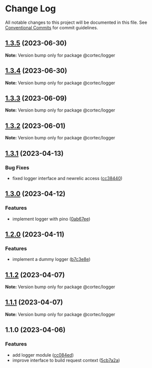 # Change Log

All notable changes to this project will be documented in this file.
See [Conventional Commits](https://conventionalcommits.org) for commit guidelines.

## [1.3.5](https://github.com/saswatds/cortec/compare/@cortec/logger@1.3.4...@cortec/logger@1.3.5) (2023-06-30)

**Note:** Version bump only for package @cortec/logger

## [1.3.4](https://github.com/saswatds/cortec/compare/@cortec/logger@1.3.3...@cortec/logger@1.3.4) (2023-06-30)

**Note:** Version bump only for package @cortec/logger

## [1.3.3](https://github.com/saswatds/cortec/compare/@cortec/logger@1.3.2...@cortec/logger@1.3.3) (2023-06-09)

**Note:** Version bump only for package @cortec/logger

## [1.3.2](https://github.com/saswatds/cortec/compare/@cortec/logger@1.3.1...@cortec/logger@1.3.2) (2023-06-01)

**Note:** Version bump only for package @cortec/logger

## [1.3.1](https://github.com/saswatds/cortec/compare/@cortec/logger@1.3.0...@cortec/logger@1.3.1) (2023-04-13)

### Bug Fixes

- fixed logger interface and newrelic access ([cc38440](https://github.com/saswatds/cortec/commit/cc3844096176b12ebd4c815bcc2d1a0838a801e9))

## [1.3.0](https://github.com/saswatds/cortec/compare/@cortec/logger@1.2.0...@cortec/logger@1.3.0) (2023-04-12)

### Features

- implement logger with pino ([0ab67ee](https://github.com/saswatds/cortec/commit/0ab67ee670e03b4c6233a317eefc7447546431ec))

## [1.2.0](https://github.com/saswatds/cortec/compare/@cortec/logger@1.1.2...@cortec/logger@1.2.0) (2023-04-11)

### Features

- implement a dummy logger ([b7c3e8e](https://github.com/saswatds/cortec/commit/b7c3e8e4b39aaab7738257618b60d5a7f485f3e6))

## [1.1.2](https://github.com/saswatds/cortec/compare/@cortec/logger@1.1.1...@cortec/logger@1.1.2) (2023-04-07)

**Note:** Version bump only for package @cortec/logger

## [1.1.1](https://github.com/saswatds/cortec/compare/@cortec/logger@1.1.0...@cortec/logger@1.1.1) (2023-04-07)

**Note:** Version bump only for package @cortec/logger

## 1.1.0 (2023-04-06)

### Features

- add logger module ([cc084ed](https://github.com/saswatds/cortec/commit/cc084edebd401943a965c3195fd794798bb5e95b))
- improve interface to build request context ([5cb7a2a](https://github.com/saswatds/cortec/commit/5cb7a2a1becb5896cd548ecee458126625a6763d))
